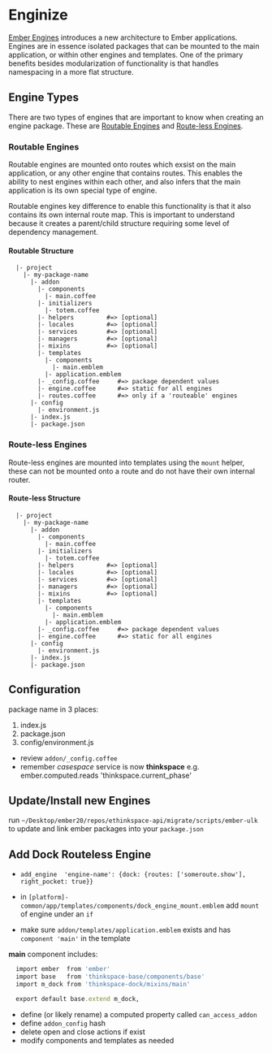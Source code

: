 # Enginize
[Ember Engines](https://github.com/ember-engines/ember-engines) introduces a new architecture to Ember applications. Engines are in essence isolated packages that can be mounted to the main application, or within other engines and templates. One of the primary benefits besides modularization of functionality is that handles namespacing in a more flat structure. 

## Engine Types
There are two types of engines that are important to know when creating an engine package. These are [Routable Engines](#routable-engines) and [Route-less Engines](#route-less-engines).

### Routable Engines
Routable engines are mounted onto routes which exsist on the main application, or any other engine that contains routes. This enables the ability to nest engines within each other, and also infers that the main application is its own special type of engine.

Routable engines key difference to enable this functionality is that it also contains its own internal route map. This is important to understand because it creates a parent/child structure requiring some level of dependency management.

#### Routable Structure

```
  |- project
    |- my-package-name
      |- addon
        |- components
          |- main.coffee
        |- initializers
          |- totem.coffee
        |- helpers         #=> [optional]
        |- locales         #=> [optional]
        |- services        #=> [optional]
        |- managers        #=> [optional]
        |- mixins          #=> [optional]
        |- templates
          |- components
            |- main.emblem
          |- application.emblem
        |- _config.coffee     #=> package dependent values
        |- engine.coffee      #=> static for all engines
        |- routes.coffee      #=> only if a 'routeable' engines
      |- config
        |- environment.js
      |- index.js
      |- package.json
``` 

### Route-less Engines
Route-less engines are mounted into templates using the `mount` helper, these can not be mounted onto a route and do not have their own internal router.

#### Route-less  Structure
```
  |- project
    |- my-package-name
      |- addon
        |- components
          |- main.coffee
        |- initializers
          |- totem.coffee
        |- helpers         #=> [optional]
        |- locales         #=> [optional]
        |- services        #=> [optional]
        |- managers        #=> [optional]
        |- mixins          #=> [optional]
        |- templates
          |- components
            |- main.emblem
          |- application.emblem
        |- _config.coffee     #=> package dependent values
        |- engine.coffee      #=> static for all engines
      |- config
        |- environment.js
      |- index.js
      |- package.json
``` 

## Configuration
package name in 3 places:
1. index.js
2. package.json
3. config/environment.js

- review `addon/_config.coffee`
- remember *casespace* service is now **thinkspace** e.g. ember.computed.reads 'thinkspace.current_phase'

## Update/Install new Engines
run `~/Desktop/ember20/repos/ethinkspace-api/migrate/scripts/ember-ulk` to update and link ember packages into your `package.json`

## Add Dock Routeless Engine
- `add_engine  'engine-name': {dock: {routes: ['someroute.show'], right_pocket: true}}`

- in `[platform]-common/app/templates/components/dock_engine_mount.emblem` add `mount` of engine under an `if`

- make sure `addon/templates/application.emblem` exists and has `component 'main'` in the template

**main** component includes:

```ruby
  import ember  from 'ember'
  import base   from 'thinkspace-base/components/base'
  import m_dock from 'thinkspace-dock/mixins/main'

  export default base.extend m_dock,
```

- define (or likely rename) a computed property called `can_access_addon`
- define `addon_config` hash
- delete open and close actions if exist
- modify components and templates as needed
